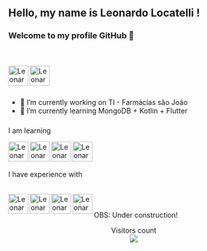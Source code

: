 ## Hello, my name is Leonardo Locatelli ! 
### Welcome to my profile GitHub 👋
<br>
<br>
<a href="https://www.linkedin.com/in/leonardo-locatelli-030914210/">
  <img align="left" alt="Leonardo Locatelli | Linkedin" width="40px" src="https://raw.github.com/marcelo-marcal/marcelo-marcal/main/imgs/linkedin.png" />
</a>
<a href="https://github.com/LeonardoLocatelli">
  <img align="left" alt="Leonardo Locatelli | Github" width="40px" src="https://raw.github.com/marcelo-marcal/marcelo-marcal/main/imgs/github.png" />
</a>
<br>
<br>
<br>

- 🔭 I’m currently working on TI - Farmácias são João
- 🌱 I’m currently learning MongoDB + Kotlin + Flutter

### 
I am learning

<img align="left" alt="Leonardo Locatelli | Github" width="40px" src="https://cdn.jsdelivr.net/gh/devicons/devicon/icons/kotlin/kotlin-original.svg" />
<img align="left" alt="Leonardo Locatelli | Github" width="40px" src="https://cdn.jsdelivr.net/gh/devicons/devicon/icons/flutter/flutter-original.svg" />
<img align="left" alt="Leonardo Locatelli | Github" width="40px" src="https://cdn.jsdelivr.net/gh/devicons/devicon/icons/mongodb/mongodb-original.svg" />
<img align="left" alt="Leonardo Locatelli | Github" width="40px" src="https://cdn.jsdelivr.net/gh/devicons/devicon/icons/react/react-original.svg" />
<br>
<br>

###
I have experience with

<br>

<img align="left" alt="Leonardo Locatelli | Github" width="40px" src="https://cdn.jsdelivr.net/gh/devicons/devicon/icons/kotlin/kotlin-original.svg" />
<img align="left" alt="Leonardo Locatelli | Github" width="40px" src="https://cdn.jsdelivr.net/gh/devicons/devicon/icons/flutter/flutter-original.svg" />
<img align="left" alt="Leonardo Locatelli | Github" width="40px" src="https://cdn.jsdelivr.net/gh/devicons/devicon/icons/mongodb/mongodb-original.svg" />
<img align="left" alt="Leonardo Locatelli | Github" width="40px" src="https://cdn.jsdelivr.net/gh/devicons/devicon/icons/oracle/oracle-original.svg" />
<br>
<br>
OBS: Under construction!
<br>
  
 <p align="center"> 
  Visitors count<br>
  <img src="https://profile-counter.glitch.me/LeonardoLocatelli/count.svg" />
</p>

